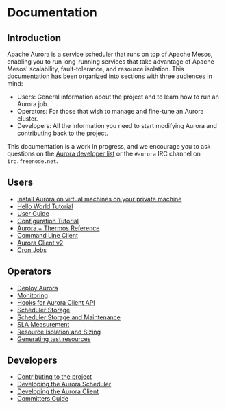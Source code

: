 # Documentation

## Introduction
Apache Aurora is a service scheduler that runs on top of Apache Mesos, enabling you to run long-running services that take advantage of Apache Mesos' scalability, fault-tolerance, and resource isolation. This documentation has been organized into sections with three audiences in mind:
 
 * Users: General information about the project and to learn how to run an Aurora job.
 * Operators: For those that wish to manage and fine-tune an Aurora cluster.
 * Developers: All the information you need to start modifying Aurora and contributing back to the project.

This documentation is a work in progress, and we encourage you to ask questions on the [Aurora developer list](http://aurora.incubator.apache.org/community/) or the `#aurora` IRC channel on `irc.freenode.net`.

## Users
 * [Install Aurora on virtual machines on your private machine](vagrant.md)
 * [Hello World Tutorial](tutorial.md)
 * [User Guide](user-guide.md)
 * [Configuration Tutorial](configuration-tutorial.md)
 * [Aurora + Thermos Reference](configuration-reference.md)
 * [Command Line Client](client-commands.md)
 * [Aurora Client v2](clientv2.md)
 * [Cron Jobs](cron-jobs.md)

## Operators
 * [Deploy Aurora](deploying-aurora-scheduler.md)
 * [Monitoring](monitoring.md)
 * [Hooks for Aurora Client API](hooks.md)
 * [Scheduler Storage](storage.md)
 * [Scheduler Storage and Maintenance](storage-config.md)
 * [SLA Measurement](sla.md)
 * [Resource Isolation and Sizing](resource-isolation.md)
 * [Generating test resources](test-resource-generation.md)

## Developers
 * [Contributing to the project](contributing.md)
 * [Developing the Aurora Scheduler](developing-aurora-scheduler.md)
 * [Developing the Aurora Client](developing-aurora-client.md)
 * [Committers Guide](committers.md)